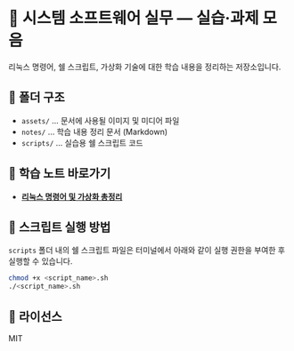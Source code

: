 # 🐧 시스템 소프트웨어 실무 — 실습·과제 모음

리눅스 명령어, 쉘 스크립트, 가상화 기술에 대한 학습 내용을 정리하는 저장소입니다.

## 📂 폴더 구조

  - `assets/` … 문서에 사용될 이미지 및 미디어 파일
  - `notes/` … 학습 내용 정리 문서 (Markdown)
  - `scripts/` … 실습용 쉘 스크립트 코드

## 🧭 학습 노트 바로가기

  - **[리눅스 명령어 및 가상화 총정리](./notes/linux_command_summary.md)**

## 🚀 스크립트 실행 방법

`scripts` 폴더 내의 쉘 스크립트 파일은 터미널에서 아래와 같이 실행 권한을 부여한 후 실행할 수 있습니다.

```bash
chmod +x <script_name>.sh
./<script_name>.sh
```

## 📄 라이선스

MIT
